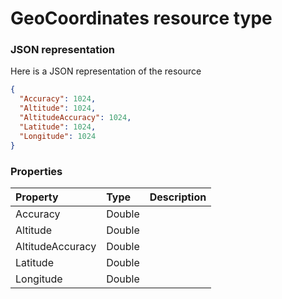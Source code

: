 # GeoCoordinates resource type



### JSON representation

Here is a JSON representation of the resource

<!-- {
  "blockType": "resource",
  "optionalProperties": [

  ],
  "@odata.type": "microsoft.graph.geocoordinates"
}-->

```json
{
  "Accuracy": 1024,
  "Altitude": 1024,
  "AltitudeAccuracy": 1024,
  "Latitude": 1024,
  "Longitude": 1024
}

```
### Properties
| Property	   | Type	|Description|
|:---------------|:--------|:----------|
|Accuracy|Double||
|Altitude|Double||
|AltitudeAccuracy|Double||
|Latitude|Double||
|Longitude|Double||

<!-- uuid: 47919f81-eb88-4e31-8d0c-7c52ce1eff67
2015-10-18 19:39:26 UTC -->
<!-- {
  "type": "#page.annotation",
  "description": "GeoCoordinates resource",
  "keywords": "",
  "section": "documentation",
  "tocPath": ""
}-->